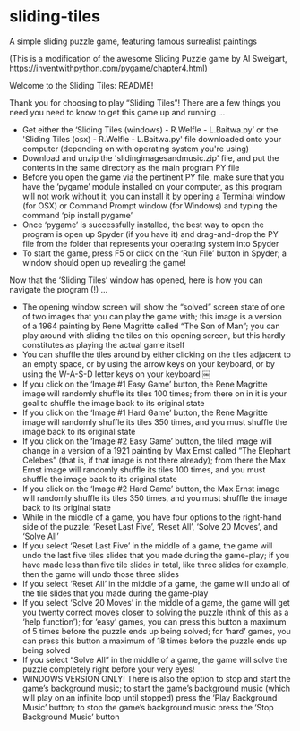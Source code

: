 # sliding-tiles
A simple sliding puzzle game, featuring famous surrealist paintings

(This is a modification of the awesome Sliding Puzzle game by Al Sweigart, https://inventwithpython.com/pygame/chapter4.html)


Welcome to the Sliding Tiles: README!

Thank you for choosing to play “Sliding Tiles”!
There are a few things you need you need to know to get this game up and running ...
- Get either the ‘Sliding Tiles (windows) - R.Welfle - L.Baitwa.py’ or the 'Sliding Tiles (osx) - R.Welfle - L.Baitwa.py' file downloaded onto your computer (depending on with operating system you're using)
- Download and unzip the 'slidingimagesandmusic.zip' file, and put the contents in the same directory as the main program PY file
- Before you open the game via the pertinent PY file, make sure that you have the ‘pygame’ module installed on your computer, as this program will not work without it; you can install it by opening a Terminal window (for OSX) or Command Prompt window (for Windows) and typing the command ‘pip install pygame’
- Once ‘pygame’ is successfully installed, the best way to open the program is open up Spyder (if you have it) and drag-and-drop the PY file from the folder that represents your operating system into Spyder
- To start the game, press F5 or click on the ‘Run File’ button in Spyder; a window should open up revealing the game!

Now that the ‘Sliding Tiles’ window has opened, here is how you can navigate the program (!) ...
- The opening window screen will show the “solved” screen state of one of two images that you can play the game with; this image is a version of a 1964 painting by Rene Magritte called “The Son of Man”; you can play around with sliding the tiles on this opening screen, but this hardly constitutes as playing the actual game itself
- You can shuffle the tiles around by either clicking on the tiles adjacent to an empty space, or by using the arrow keys on your keyboard, or by using the W-A-S-D letter keys on your keyboard
￼
- If you click on the ‘Image #1 Easy Game’ button, the Rene Magritte image will randomly shuffle its tiles 100 times; from there on in it is your goal to shuffle the image back to its original state
- If you click on the ‘Image #1 Hard Game’ button, the Rene Magritte image will randomly shuffle its tiles 350 times, and you must shuffle the image back to its original state
- If you click on the ‘Image #2 Easy Game’ button, the tiled image will change in a version of a 1921 painting by Max Ernst called “The Elephant Celebes” (that is, if that image is not there already); from there the Max Ernst image will randomly shuffle its tiles 100 times, and you must shuffle the image back to its original state
- If you click on the ‘Image #2 Hard Game’ button, the Max Ernst image will randomly shuffle its tiles 350 times, and you must shuffle the image back to its original state
- While in the middle of a game, you have four options to the right-hand side of the puzzle: ‘Reset Last Five’, ‘Reset All’, ‘Solve 20 Moves’, and ‘Solve All’
- If you select ‘Reset Last Five’ in the middle of a game, the game will undo the last five tiles slides that you made during the game-play; if you have made less than five tile slides in total, like three slides for example, then the game will undo those three slides
- If you select ‘Reset All’ in the middle of a game, the game will undo all of the tile slides that you made during the game-play
- If you select ‘Solve 20 Moves’ in the middle of a game, the game will get you twenty correct moves closer to solving the puzzle (think of this as a ‘help function’); for ‘easy’ games, you can press this button a maximum of 5 times before the puzzle ends up being solved; for ‘hard’ games, you can press this button a maximum of 18 times before the puzzle ends up being solved
- If you select “Solve All” in the middle of a game, the game will solve the puzzle completely right before your very eyes!
- WINDOWS VERSION ONLY! ​There is also the option to stop and start the game’s background music; to start the game’s background music (which will play on an infinite loop until stopped) press the ‘Play Background Music’ button; to stop the game’s background music press the ‘Stop Background Music’ button
